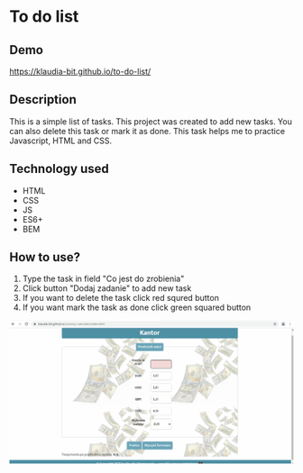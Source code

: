 # To do list

## Demo

https://klaudia-bit.github.io/to-do-list/

## Description

This is a simple list of tasks. This project was created to add new tasks. You can also delete this task or mark it as done. This task helps me to practice Javascript, HTML and CSS.

## Technology used
- HTML
- CSS
- JS
- ES6+
- BEM

## How to use?
1. Type the task in field "Co jest do zrobienia"
2. Click button "Dodaj zadanie" to add new task
3. If you want to delete the task click red squred button
4. If you want mark the task as done click green squared button

![How to use it](https://github.com/Klaudia-bit/currency-calculator/blob/main/images/Animation.gif)
